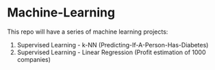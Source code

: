 # Machine-Learning

This repo will have a series of machine learning projects:

<ol type = "1">
  <li> Supervised Learning - k-NN (Predicting-If-A-Person-Has-Diabetes)</li>
  <li> Supervised Learning - Linear Regression (Profit estimation of 1000 companies)</li>
</ol>

